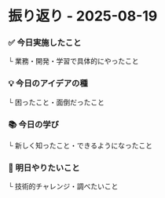 # 振り返り - 2025-08-19

### ✅ 今日実施したこと
└ 業務・開発・学習で具体的にやったこと

### 💡 今日のアイデアの種
└ 困ったこと・面倒だったこと

###   📚 今日の学び
└ 新しく知ったこと・できるようになったこと

### 🎯 明日やりたいこと
└ 技術的チャレンジ・調べたいこと
